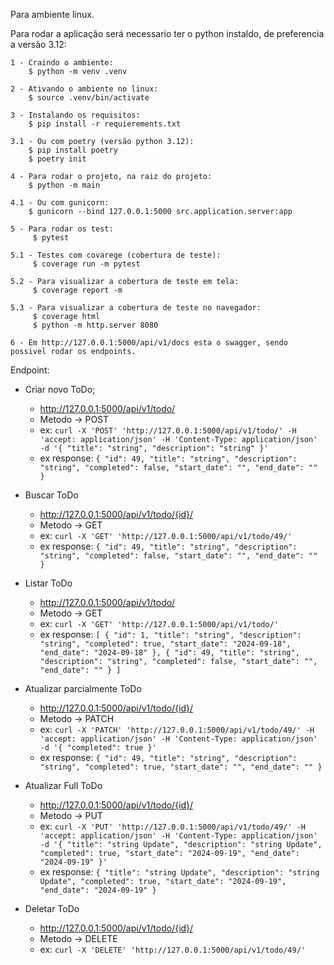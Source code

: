 Para ambiente linux.

Para rodar a aplicação será necessario ter o python instaldo, de preferencia a versão 3.12:
    
    1 - Craindo o ambiente:
        $ python -m venv .venv

    2 - Ativando o ambiente no linux:
        $ source .venv/bin/activate

    3 - Instalando os requisitos:
        $ pip install -r requierements.txt

    3.1 - Ou com poetry (versão python 3.12):
        $ pip install poetry
        $ poetry init

    4 - Para rodar o projeto, na raiz do projeto:
        $ python -m main
   
    4.1 - Ou com gunicorn:
        $ gunicorn --bind 127.0.0.1:5000 src.application.server:app
   
    5 - Para rodar os test:
         $ pytest
    
    5.1 - Testes com covarege (cobertura de teste):
         $ coverage run -m pytest
    
    5.2 - Para visualizar a cobertura de teste em tela:
         $ coverage report -m

    5.3 - Para visualizar a cobertura de teste no navegador:
         $ coverage html
         $ python -m http.server 8080

    6 - Em http://127.0.0.1:5000/api/v1/docs esta o swagger, sendo possivel rodar os endpoints.


Endpoint:
  - Criar novo ToDo;
    - http://127.0.0.1:5000/api/v1/todo/
    - Metodo -> POST
    - ex: `curl -X 'POST'
          'http://127.0.0.1:5000/api/v1/todo/'
          -H 'accept: application/json'
          -H 'Content-Type: application/json'
          -d '{
          "title": "string",
          "description": "string"
          }'`
    - ex response: `{
                     "id": 49,
                     "title": "string",
                     "description": "string",
                     "completed": false,
                     "start_date": "",
                     "end_date": ""
                   }`


 - Buscar ToDo 
    - http://127.0.0.1:5000/api/v1/todo/{id}/
    - Metodo -> GET
    - ex: `curl -X 'GET' 'http://127.0.0.1:5000/api/v1/todo/49/'`
    - ex response: `{
                     "id": 49,
                     "title": "string",
                     "description": "string",
                     "completed": false,
                     "start_date": "",
                     "end_date": ""
                   }`


 - Listar ToDo
   - http://127.0.0.1:5000/api/v1/todo/
   - Metodo -> GET
   - ex: `curl -X 'GET' 'http://127.0.0.1:5000/api/v1/todo/'`
   - ex response: `[
                        {
                            "id": 1,
                            "title": "string",
                            "description": "string",
                            "completed": true,
                            "start_date": "2024-09-18",
                            "end_date": "2024-09-18"
                        },
                        {
                            "id": 49,
                            "title": "string",
                            "description": "string",
                            "completed": false,
                            "start_date": "",
                            "end_date": ""
                        }
                   ]`


 - Atualizar parcialmente ToDo
   - http://127.0.0.1:5000/api/v1/todo/{id}/
   - Metodo -> PATCH
   - ex: `curl -X 'PATCH'
          'http://127.0.0.1:5000/api/v1/todo/49/'
          -H 'accept: application/json'
          -H 'Content-Type: application/json'
          -d '{
           "completed": true
          }'`
   - ex response: `{
                     "id": 49,
                     "title": "string",
                     "description": "string",
                     "completed": true,
                     "start_date": "",
                     "end_date": ""
                   }`

 - Atualizar Full ToDo
   - http://127.0.0.1:5000/api/v1/todo/{id}/
   - Metodo -> PUT
   - ex: `curl -X 'PUT'
      'http://127.0.0.1:5000/api/v1/todo/49/'
       -H 'accept: application/json'
       -H 'Content-Type: application/json'
       -d '{
         "title": "string Update",
         "description": "string Update",
         "completed": true,
         "start_date": "2024-09-19",
         "end_date": "2024-09-19"
       }'`
   - ex response: `{
                 "title": "string Update",
                 "description": "string Update",
                 "completed": true,
                 "start_date": "2024-09-19",
                 "end_date": "2024-09-19"
               }`
 
 - Deletar ToDo
   - http://127.0.0.1:5000/api/v1/todo/{id}/
   - Metodo -> DELETE
   - ex: `curl -X 'DELETE' 'http://127.0.0.1:5000/api/v1/todo/49/'`